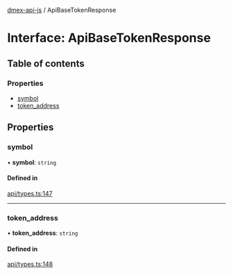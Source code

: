 [dmex-api-js](../README.md) / ApiBaseTokenResponse

# Interface: ApiBaseTokenResponse

## Table of contents

### Properties

- [symbol](ApiBaseTokenResponse.md#symbol)
- [token\_address](ApiBaseTokenResponse.md#token_address)

## Properties

### symbol

• **symbol**: `string`

#### Defined in

[api/types.ts:147](https://github.com/dmex-app/node-api-js/blob/f3f4876/src/api/types.ts#L147)

___

### token\_address

• **token\_address**: `string`

#### Defined in

[api/types.ts:148](https://github.com/dmex-app/node-api-js/blob/f3f4876/src/api/types.ts#L148)
